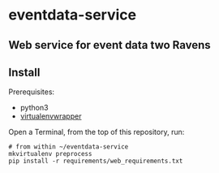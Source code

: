 # eventdata-service
Web service for event data two Ravens
---
## Install

Prerequisites:
  - python3
  - [virtualenvwrapper](http://virtualenvwrapper.readthedocs.io/en/latest/install.html)


Open a Terminal, from the top of this repository, run:

```
# from within ~/eventdata-service
mkvirtualenv preprocess
pip install -r requirements/web_requirements.txt
```
